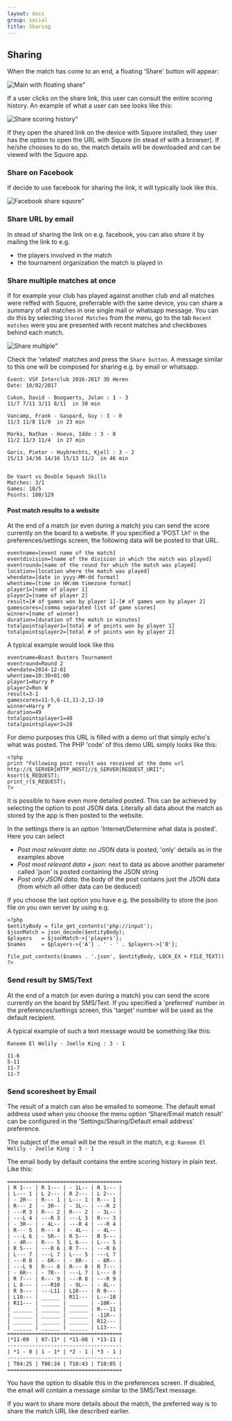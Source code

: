```yaml
---
layout: docs
group: social
title: Sharing
---
```

## Sharing

When the match has come to an end, a floating 'Share' button will appear:

![Main with floating share"](../img/sb.main.06.floating.sharebutton.png)

If a user clicks on the share link, this user can consult the entire scoring history.
An example of what a user can see looks like this:

![Share scoring history"](../img/browser.shared.score.history.01.png)

If they open the shared link on the device with Squore installed, they user has the option to open the URL with Squore (in stead of with a browser).
If he/she chooses to do so, the match details will be downloaded and can be viewed with the Squore app.

### Share on Facebook

If decide to use facebook for sharing the link, it will typically look like this.

![Facebook share squore"](../img/facebook.share.01.png)

### Share URL by email

In stead of sharing the link on e.g. facebook, you can also _share_ it by mailing the link to e.g.
* the players involved in the match
* the tournament organization the match is played in

### Share multiple matches at once

If for example your club has played against another club and all matches were reffed with Squore, preferrable with the same device, you can share a summary of all matches in one single mail or whatsapp message.
You can do this by selecting `Stored Matches` from the menu, go to the tab `Recent matches` were you are presented with recent matches and checkboxes behind each match.

![Share multiple"](../img/share.multiple.01.png)

Check the 'related' matches and press the `Share button`.
A message similar to this one will be composed for sharing e.g. by email or whatsapp.

    Event: VSF Interclub 2016-2017 3D Heren 
    Date: 10/02/2017
    
    Cukon, David - Boogaerts, Jolan : 1 - 3
    11/7 7/11 3/11 8/11  in 30 min
    
    Vancamp, Frank - Gaspard, Guy : 3 - 0
    11/3 11/8 11/9  in 23 min
    
    Marks, Nathan - Hoeve, Iddo : 3 - 0
    11/2 11/3 11/4  in 27 min
    
    Goris, Pieter - Huybrechts, Kjell : 3 - 2
    15/13 14/16 14/16 15/13 11/2  in 46 min
    
    
    De Vaart vs Double Squash Skills
    Matches: 3/1
    Games: 10/5
    Points: 180/129


#### Post match results to a website

At the end of a match (or even during a match) you can send the score currently on the board to a website.
If you specified a 'POST Url' in the preferences/settings screen, the following data will be posted to that URL.

    eventname=[event name of the match]
    eventdivision=[name of the division in which the match was played]
    eventround=[name of the round for which the match was played]
    location=[location where the match was played]
    whendate=[date in yyyy-MM-dd format]
    whentime=[time in HH:mm timezone format]
    player1=[name of player 1]
    player2=[name of player 2]
    result=[# of games won by player 1]-[# of games won by player 2]
    gamescores=[comma separated list of game scores]
    winner=[name of winner]
    duration=[duration of the match in minutes]
    totalpointsplayer1=[total # of points won by player 1]
    totalpointsplayer2=[total # of points won by player 2]

A typical example would look like this

    eventname=Boast Busters Tournament
    eventround=Round 2
    whendate=2014-12-01
    whentime=10:30+01:00
    player1=Harry P
    player2=Ron W
    result=3-1
    gamescores=11-5,6-11,11-2,12-10
    winner=Harry P
    duration=49
    totalpointsplayer1=40
    totalpointsplayer2=28

For demo purposes this URL is filled with a demo url that simply echo's what was posted.
The PHP 'code' of this demo URL simply looks like this:

    <?php
    print "Following post result was received at the demo url http://$_SERVER[HTTP_HOST]//$_SERVER[REQUEST_URI]";
    ksort($_REQUEST);
    print_r($_REQUEST);
    ?>

It is possible to have even more detailed posted. This can be achieved by selecting the option to post JSON data.
Literally all data about the match as stored by the app is then posted to the website.

In the settings there is an option 'Internet/Determine what data is posted'.
Here you can select
*   _Post most relevant data_: no JSON data is posted, 'only' details as in the examples above
*   _Post most relevant data + json_: next to data as above another parameter called 'json' is posted containing the JSON string
*   _Post only JSON data_: the body of the post contains just the JSON data (from which all other data can be deduced)

If you choose the last option you have e.g. the possibility to store the json file on you own server by using e.g.

    <?php
    $entityBody = file_get_contents('php://input');
    $jsonMatch = json_decode($entityBody);
    $players   = $jsonMatch->{'players'};
    $names     = $players->{'A'} . ' - ' . $players->{'B'};

    file_put_contents($names . '.json', $entityBody, LOCK_EX + FILE_TEXT))
    ?>


### Send result by SMS/Text

At the end of a match (or even during a match) you can send the score currently on the board by SMS/Text.
If you specified a 'preferred' number in the preferences/settings screen, this 'target' number will be used
as the default recipient.

A typical example of such a text message would be something like this:

    Raneem El Welily - Joelle King : 3 - 1

    11-6
    5-11
    11-7
    11-7

### Send scoresheet by Email

The result of a match can also be emailed to someone. The default email address used when you choose the menu option
'Share/Email match result' can be configured in the 'Settings/Sharing/Default email address' preference.

The subject of the email will be the result in the match, e.g: `Raneem El Welily - Joelle King : 3 - 1`

The email body by default contains the entire scoring history in plain text. Like this:

    =====================================
    | R 1--- | R 1--- | - 1L-- | R 1--- |
    | L--- 1 | L 2--- | R 2--- | L 2--- |
    | - 2R-- | R--- 1 | L--- 1 | R--- 1 |
    | R--- 2 | - 3R-- | - 3L-- | ---R 2 |
    | ---R 3 | R--- 2 | R--- 2 | - 3L-- |
    | ---L 4 | ---R 3 | ---L 3 | R--- 3 |
    | - 3R-- | - 4L-- | ---R 4 | ---R 4 |
    | R--- 5 | R--- 4 | - 4L-- | - 4L-- |
    | ---L 6 | - 5R-- | R 5--- | R 5--- |
    | - 4R-- | R--- 5 | L 6--- | L--- 5 |
    | R 5--- | ---R 6 | R 7--- | ---R 6 |
    | L--- 7 | ---L 7 | L--- 5 | ---L 7 |
    | ---R 8 | - 6R-- | - 8R-- | - 6R-- |
    | ---L 9 | R--- 8 | R--- 6 | R 7--- |
    | - 6R-- | - 7R-- | ---L 7 | L--- 8 |
    | R 7--- | R--- 9 | ---R 8 | ---R 9 |
    | L 8--- | ---R10 | - 9L-- | - 8L-- |
    | R 9--- | ---L11 | L10--- | R 9--- |
    | L10--- | ______ | R11--- | L---10 |
    | R11--- | ______ | ______ | -10R-- |
    | ______ | ______ | ______ | R---11 |
    | ______ | ______ | ______ | -11R-- |
    | ______ | ______ | ______ | R12--- |
    | ______ | ______ | ______ | L13--- |
    =====================================
    |*11-09  | 07-11* | *11-08 | *13-11 |
    -------------------------------------
    | *1 - 0 | 1 - 1* | *2 - 1 | *3 - 1 |
    -------------------------------------
    | T04:25 | T06:24 | T10:43 | T10:05 |
    =====================================

You have the option to disable this in the preferences screen.
If disabled, the email will contain a message similar to the SMS/Text message.

If you want to share more details about the match, the preferred way is to share the match URL like described earlier.

